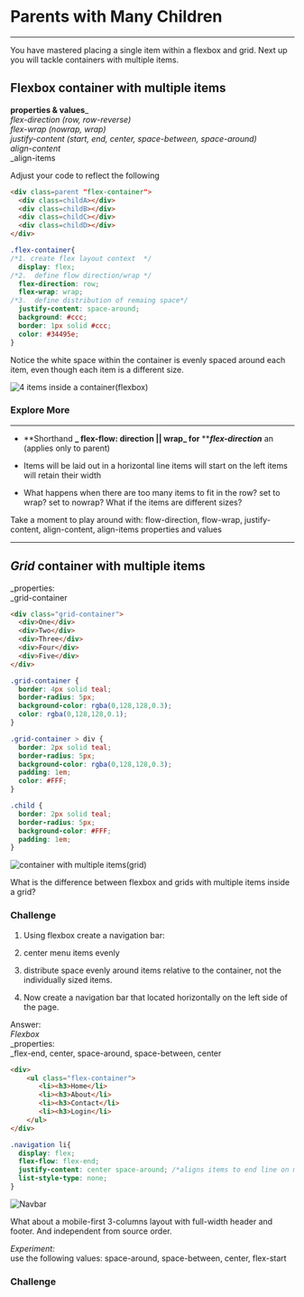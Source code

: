 # Parents with Many Children

---

You have mastered placing a single item within a flexbox and grid. Next up you will tackle containers with multiple items.

## Flexbox container with multiple items

**properties & values**_  
  _flex-direction \(row, row-reverse\)  
  flex-wrap \(nowrap, wrap\)_  
  _justify-content \(start, end, center, space-between, space-around\)  
  align-content_  
  _align-items

Adjust your code to reflect the following

```html
<div class=parent "flex-container">
  <div class=childA></div>
  <div class=childB></div>
  <div class=childC></div>
  <div class=childD></div>
</div>
```

```css
.flex-container{
/*1. create flex layout context  */
  display: flex;
/*2.  define flow direction/wrap */
  flex-direction: row;
  flex-wrap: wrap;
/*3.  define distribution of remaing space*/
  justify-content: space-around;
  background: #ccc;
  border: 1px solid #ccc;
  color: #34495e;
}
```

Notice the white space within the container is evenly spaced around each item, even though each item is a different size.

![4 items inside a container\(flexbox\)](./assests/FB_4.PNG)

### Explore More

---

* **Shorthand **_ **flex-flow: direction \|\| wrap**_ for** **_**flex-direction**_ an \(applies only to parent\)

* Items will be laid out in a horizontal line items will start on the left  items will retain their width

*  What happens when there are too many items to fit in the row? set to wrap? set to nowrap? What if the items are different sizes?

Take a moment to play around with: flow-direction, flow-wrap, justify-content, align-content, align-items properties and values

---

## _Grid_ container with multiple items

_properties:  
  _grid-container

```html
<div class="grid-container">
  <div>One</div>
  <div>Two</div>
  <div>Three</div>
  <div>Four</div>
  <div>Five</div>
</div>
```

```css
.grid-container {
  border: 4px solid teal;
  border-radius: 5px;
  background-color: rgba(0,128,128,0.3);
  color: rgba(0,128,128,0.1);
}

.grid-container > div {
  border: 2px solid teal;
  border-radius: 5px;
  background-color: rgba(0,128,128,0.3);
  padding: 1em;
  color: #FFF;
}

.child {
  border: 2px solid teal;
  border-radius: 5px;
  background-color: #FFF;
  padding: 1em;
}
```

![container with multiple items\(grid\)](.assets/grid_container.png)

What is the difference between flexbox and grids with multiple items inside a grid?

### Challenge

1. Using flexbox create a navigation bar:

2. center menu items evenly

3. distribute space evenly around items relative to the container, not the individually sized items.

4. Now create a navigation bar that located horizontally on the left side of the page.

Answer:  
_Flexbox_  
_properties:  
  _flex-end, center, space-around, space-between, center

```html
<div>
    <ul class="flex-container">
       <li><h3>Home</li>
       <li><h3>About</li>
       <li><h3>Contact</li>
       <li><h3>Login</li>
    </ul>
</div>
```

```css
.navigation li{
  display: flex;
  flex-flow: flex-end;
  justify-content: center space-around; /*aligns items to end line on main-axis*/
  list-style-type: none;
}
```

![Navbar](./assets/navbar.png)

What about a mobile-first 3-columns layout with full-width header and footer. And independent from source order.

_Experiment:_  
    use the following values: space-around, space-between, center, flex-start

### Challenge



